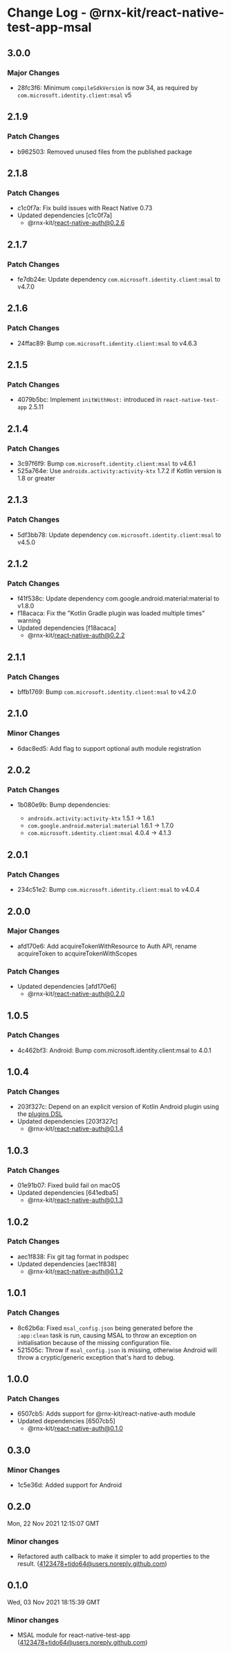# Change Log - @rnx-kit/react-native-test-app-msal

## 3.0.0

### Major Changes

- 28fc3f6: Minimum `compileSdkVersion` is now 34, as required by `com.microsoft.identity.client:msal` v5

## 2.1.9

### Patch Changes

- b962503: Removed unused files from the published package

## 2.1.8

### Patch Changes

- c1c0f7a: Fix build issues with React Native 0.73
- Updated dependencies [c1c0f7a]
  - @rnx-kit/react-native-auth@0.2.6

## 2.1.7

### Patch Changes

- fe7db24e: Update dependency `com.microsoft.identity.client:msal` to v4.7.0

## 2.1.6

### Patch Changes

- 24ffac89: Bump `com.microsoft.identity.client:msal` to v4.6.3

## 2.1.5

### Patch Changes

- 4079b5bc: Implement `initWithHost:` introduced in `react-native-test-app` 2.5.11

## 2.1.4

### Patch Changes

- 3c97f6f9: Bump `com.microsoft.identity.client:msal` to v4.6.1
- 525a764e: Use `androidx.activity:activity-ktx` 1.7.2 if Kotlin version is 1.8 or greater

## 2.1.3

### Patch Changes

- 5df3bb78: Update dependency `com.microsoft.identity.client:msal` to v4.5.0

## 2.1.2

### Patch Changes

- f41f538c: Update dependency com.google.android.material:material to v1.8.0
- f18acaca: Fix the "Kotlin Gradle plugin was loaded multiple times" warning
- Updated dependencies [f18acaca]
  - @rnx-kit/react-native-auth@0.2.2

## 2.1.1

### Patch Changes

- bffb1769: Bump `com.microsoft.identity.client:msal` to v4.2.0

## 2.1.0

### Minor Changes

- 6dac8ed5: Add flag to support optional auth module registration

## 2.0.2

### Patch Changes

- 1b080e9b: Bump dependencies:

  - `androidx.activity:activity-ktx` 1.5.1 -> 1.6.1
  - `com.google.android.material:material` 1.6.1 -> 1.7.0
  - `com.microsoft.identity.client:msal` 4.0.4 -> 4.1.3

## 2.0.1

### Patch Changes

- 234c51e2: Bump `com.microsoft.identity.client:msal` to v4.0.4

## 2.0.0

### Major Changes

- afd170e6: Add acquireTokenWithResource to Auth API, rename acquireToken to acquireTokenWithScopes

### Patch Changes

- Updated dependencies [afd170e6]
  - @rnx-kit/react-native-auth@0.2.0

## 1.0.5

### Patch Changes

- 4c462bf3: Android: Bump com.microsoft.identity.client:msal to 4.0.1

## 1.0.4

### Patch Changes

- 203f327c: Depend on an explicit version of Kotlin Android plugin using the [plugins DSL](https://docs.gradle.org/current/userguide/plugins.html#sec:plugins_block)
- Updated dependencies [203f327c]
  - @rnx-kit/react-native-auth@0.1.4

## 1.0.3

### Patch Changes

- 01e91b07: Fixed build fail on macOS
- Updated dependencies [641edba5]
  - @rnx-kit/react-native-auth@0.1.3

## 1.0.2

### Patch Changes

- aec1f838: Fix git tag format in podspec
- Updated dependencies [aec1f838]
  - @rnx-kit/react-native-auth@0.1.2

## 1.0.1

### Patch Changes

- 8c62b6a: Fixed `msal_config.json` being generated before the `:app:clean` task is run, causing MSAL to throw an exception on initialisation because of the missing configuration file.
- 521505c: Throw if `msal_config.json` is missing, otherwise Android will throw a cryptic/generic exception that's hard to debug.

## 1.0.0

### Patch Changes

- 6507cb5: Adds support for @rnx-kit/react-native-auth module
- Updated dependencies [6507cb5]
  - @rnx-kit/react-native-auth@0.1.0

## 0.3.0

### Minor Changes

- 1c5e36d: Added support for Android

## 0.2.0

Mon, 22 Nov 2021 12:15:07 GMT

### Minor changes

- Refactored auth callback to make it simpler to add properties to the result. (4123478+tido64@users.noreply.github.com)

## 0.1.0

Wed, 03 Nov 2021 18:15:39 GMT

### Minor changes

- MSAL module for react-native-test-app (4123478+tido64@users.noreply.github.com)
